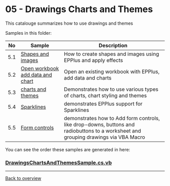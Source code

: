 ﻿# 05 - Drawings Charts and Themes
This catalouge summarizes how to use drawings and themes

Samples in this folder:

|No|Sample|Description|
|---|---|-----------------|
|5.1|[Shapes and images](<01-Shapes and images/Readme.md/>)| How to create shapes and images using EPPlus and apply effects|
|5.2|[Open workbook add data and chart](<02-Open workbook add data and chart/Readme.md/>)|Open an existing workbook with EPPlus, add data and charts |
|5.3|[charts and themes](<03-Charts and themes/Readme.md/>)|Demonstrates how to use various types of charts, chart styling and themes  |
|5.4|[Sparklines](<04-Sparklines/Readme.md/>)| demonstrates EPPlus support for Sparklines|
|5.5|[Form controls](<05-Form controls/Readme.md/>)| demonstrates how to Add form controls, like drop-downs, buttons and radiobuttons to a worksheet and grouping drawings via VBA Macro|

You can see the order these samples are generated in here:
### [DrawingsChartsAndThemesSample.cs.vb](DrawingsChartsAndThemesSample.cs.vb)

---
[Back to overview](..%2FReadme.md)